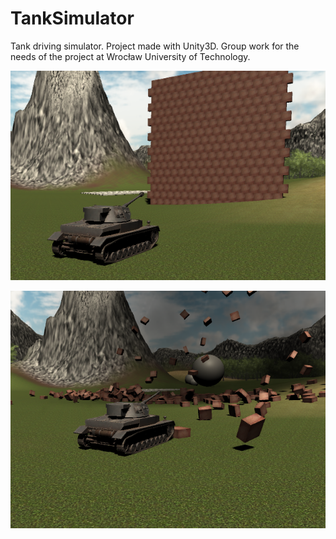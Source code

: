 # TankSimulator
Tank driving simulator. Project made with Unity3D. Group work for the needs of the project at Wrocław University of Technology.

![Screen 1](docs/screen2.png)

![Screen 2](docs/screen3.png)
